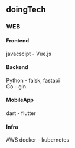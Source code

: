 ## doingTech

### WEB  
#### Frontend
javacscipt - Vue.js

#### Backend
Python - falsk, fastapi  
Go - gin
  
#### MobileApp
dart - flutter
  
#### Infra
AWS
docker - kubernetes  

